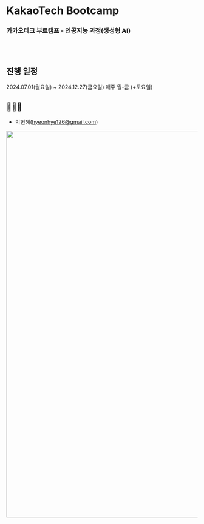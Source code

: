 # KakaoTech Bootcamp
### 카카오테크 부트캠프 - 인공지능 과정(생성형 AI)
<br></br>
## 진행 일정
2024.07.01(월요일) ~ 2024.12.27(금요일)
매주 월-금 (+토요일)

## 👩🏻‍💻
- 박현혜(hyeonhye126@gmail.com)

<img width="1019" src="[https://github.com/user-attachments/assets/58175cc4-2bd5-4614-b0af-7bd98db9a57a]">
